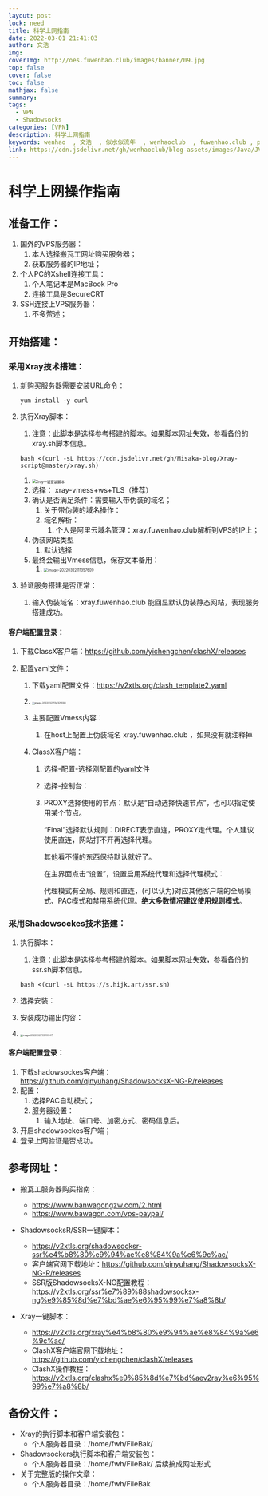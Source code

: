 ```yaml
---
layout: post
lock: need
title: 科学上网指南
date: 2022-03-01 21:41:03
author: 文浩
img:
coverImg: http://oes.fuwenhao.club/images/banner/09.jpg
top: false
cover: false
toc: false
mathjax: false
summary:
tags:
  - VPN
  - Shadowsocks
categories: [VPN]
description: 科学上网指南
keywords: wenhao  , 文浩  , 似水似流年  , wenhaoclub  , fuwenhao.club , plus.fuwenhao.club  ,文浩的博客 , 似水似流年的博客
link: https://cdn.jsdelivr.net/gh/wenhaoclub/blog-assets/images/Java/JVM/head2.jpg
---
```

# 科学上网操作指南

## 准备工作：

1. 国外的VPS服务器：
   1. 本人选择搬瓦工网址购买服务器； 
   2. 获取服务器的IP地址；
2. 个人PC的Xshell连接工具：
   1. 个人笔记本是MacBook Pro
   2. 连接工具是SecureCRT
3. SSH连接上VPS服务器：
   1. 不多赘述；



## 开始搭建：

### 采用Xray技术搭建：

1. 新购买服务器需要安装URL命令：

   ```shell
   yum install -y curl
   ```

2. 执行Xray脚本：

   1. 注意：此脚本是选择参考搭建的脚本。如果脚本网址失效，参看备份的xray.sh脚本信息。

   ```shell
   bash <(curl -sL https://cdn.jsdelivr.net/gh/Misaka-blog/Xray-script@master/xray.sh)
   
   ```

   1. <img src="https://v2xtls.org/wp-content/uploads/2020/12/Xray%E4%B8%80%E9%94%AE%E5%AE%89%E8%A3%85%E8%84%9A%E6%9C%AC.jpg" alt="Xray一键安装脚本" style="zoom:50%;" />
   2. 选择： xray-vmess+ws+TLS（推荐）
   3. 确认是否满足条件：需要输入带伪装的域名；
      1. 关于带伪装的域名操作：
      2. 域名解析： 
         1. 个人是阿里云域名管理：xray.fuwenhao.club解析到VPS的IP上；
   4. 伪装网站类型
      1. 默认选择
   5. 最终会输出Vmess信息，保存文本备用：
      1. <img src="https://gitee.com/fwh666/fwh_images/raw/master/fwh_images/image-20220322111357609.png" alt="image-20220322111357609" style="zoom:50%;" />

3. 验证服务搭建是否正常：

   1. 输入伪装域名：xray.fuwenhao.club  能回显默认伪装静态网站，表现服务搭建成功。



#### 客户端配置登录：

1. 下载ClassX客户端：https://github.com/yichengchen/clashX/releases

2. 配置yaml文件：

   1. 下载yaml配置文件：https://v2xtls.org/clash_template2.yaml

   2. <img src="https://gitee.com/fwh666/fwh_images/raw/master/fwh_images/image-20220322134325598.png" alt="image-20220322134325598" style="zoom: 33%;" />

   3. 主要配置Vmess内容：

      1. 在host上配置上伪装域名 xray.fuwenhao.club ，如果没有就注释掉

   4. ClassX客户端：

      1. 选择-配置-选择刚配置的yaml文件

      2. 选择-控制台：

      3. PROXY选择使用的节点：默认是“自动选择快速节点”，也可以指定使用某个节点。

         “Final”选择默认规则：DIRECT表示直连，PROXY走代理。个人建议使用直连，网站打不开再选择代理。

         其他看不懂的东西保持默认就好了。

         在主界面点击“设置”，设置启用系统代理和选择代理模式：

         代理模式有全局、规则和直连，(可以认为)对应其他客户端的全局模式、PAC模式和禁用系统代理。**绝大多数情况建议使用规则模式**。



### 采用Shadowsockes技术搭建：

1. 执行脚本：

   1. 注意：此脚本是选择参考搭建的脚本。如果脚本网址失效，参看备份的ssr.sh脚本信息。

   ```shell
   bash <(curl -sL https://s.hijk.art/ssr.sh)
   ```

2. 选择安装：

3. 安装成功输出内容：

4. <img src="https://gitee.com/fwh666/fwh_images/raw/master/fwh_images/image-20220322135100475.png" alt="image-20220322135100475" style="zoom: 33%;" />

#### 客户端配置登录：

1. 下载shadowsockes客户端：https://github.com/qinyuhang/ShadowsocksX-NG-R/releases
2. 配置：
   1. 选择PAC自动模式；
   2. 服务器设置：
      1. 输入地址、端口号、加密方式、密码信息后。
3. 开启shadowsockes客户端；
4. 登录上网验证是否成功。





## 参考网址：



- 搬瓦工服务器购买指南：
  - https://www.banwagongzw.com/2.html
  - https://www.bawagon.com/vps-paypal/

- ShadowsocksR/SSR一键脚本：
  - https://v2xtls.org/shadowsocksr-ssr%e4%b8%80%e9%94%ae%e8%84%9a%e6%9c%ac/
  - 客户端官网下载地址：https://github.com/qinyuhang/ShadowsocksX-NG-R/releases
  - SSR版ShadowsocksX-NG配置教程：https://v2xtls.org/ssr%e7%89%88shadowsocksx-ng%e9%85%8d%e7%bd%ae%e6%95%99%e7%a8%8b/
- Xray一键脚本：
  - https://v2xtls.org/xray%e4%b8%80%e9%94%ae%e8%84%9a%e6%9c%ac/
  - ClashX客户端官网下载地址：https://github.com/yichengchen/clashX/releases
  - ClashX操作教程：https://v2xtls.org/clashx%e9%85%8d%e7%bd%aev2ray%e6%95%99%e7%a8%8b/



## 备份文件：

- Xray的执行脚本和客户端安装包：
  - 个人服务器目录：/home/fwh/FileBak/
- Shadowsockers执行脚本和客户端安装包：
  - 个人服务器目录：/home/fwh/FileBak/ 后续搞成网址形式
- 关于完整版的操作文章：
  - 个人服务器目录：/home/fwh/FileBak